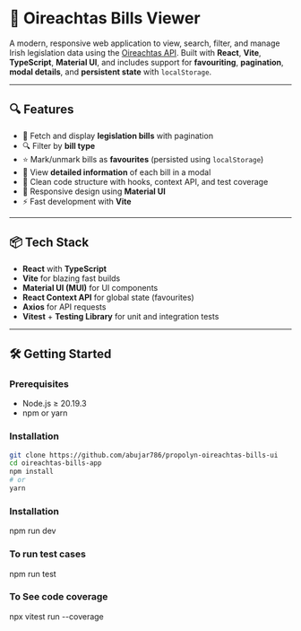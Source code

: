 # 🧾 Oireachtas Bills Viewer

A modern, responsive web application to view, search, filter, and manage Irish legislation data using the [Oireachtas API](https://api.oireachtas.ie/). Built with **React**, **Vite**, **TypeScript**, **Material UI**, and includes support for **favouriting**, **pagination**, **modal details**, and **persistent state** with `localStorage`.

---

## 🔍 Features

- 🧾 Fetch and display **legislation bills** with pagination
- 🔍 Filter by **bill type**
- ⭐ Mark/unmark bills as **favourites** (persisted using `localStorage`)
- 📑 View **detailed information** of each bill in a modal
- 📁 Clean code structure with hooks, context API, and test coverage
- 🎨 Responsive design using **Material UI**
- ⚡ Fast development with **Vite**

---

## 📦 Tech Stack

- **React** with **TypeScript**
- **Vite** for blazing fast builds
- **Material UI (MUI)** for UI components
- **React Context API** for global state (favourites)
- **Axios** for API requests
- **Vitest** + **Testing Library** for unit and integration tests

---

## 🛠️ Getting Started

### Prerequisites

- Node.js ≥ 20.19.3
- npm or yarn

### Installation

```bash
git clone https://github.com/abujar786/propolyn-oireachtas-bills-ui
cd oireachtas-bills-app
npm install
# or
yarn
```

### Installation

npm run dev

### To run test cases

npm run test

### To See code coverage

npx vitest run --coverage
